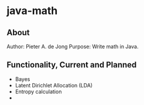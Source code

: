 # java-math

## About
Author: Pieter A. de Jong
Purpose: Write math in Java.

## Functionality, Current and Planned

* Bayes
* Latent Dirichlet Allocation (LDA)
* Entropy calculation
* 




